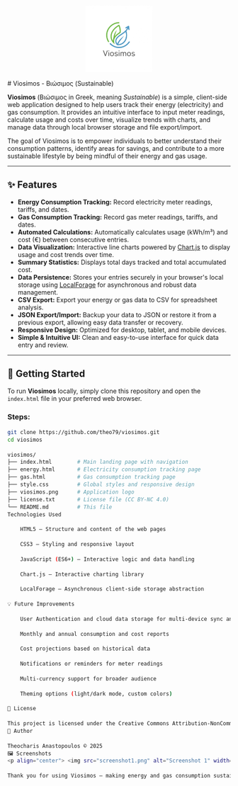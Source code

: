 <p align="center">
  <img src="viosimos.png" alt="Viosimos Logo" width="150" />
</p>
# Viosimos - Βιώσιμος (Sustainable)

**Viosimos** (Βιώσιμος in Greek, meaning *Sustainable*) is a simple, client-side web application designed to help users track their energy (electricity) and gas consumption. It provides an intuitive interface to input meter readings, calculate usage and costs over time, visualize trends with charts, and manage data through local browser storage and file export/import.

The goal of Viosimos is to empower individuals to better understand their consumption patterns, identify areas for savings, and contribute to a more sustainable lifestyle by being mindful of their energy and gas usage.

---

## ✨ Features

- **Energy Consumption Tracking:** Record electricity meter readings, tariffs, and dates.
- **Gas Consumption Tracking:** Record gas meter readings, tariffs, and dates.
- **Automated Calculations:** Automatically calculates usage (kWh/m³) and cost (€) between consecutive entries.
- **Data Visualization:** Interactive line charts powered by [Chart.js](https://www.chartjs.org/) to display usage and cost trends over time.
- **Summary Statistics:** Displays total days tracked and total accumulated cost.
- **Data Persistence:** Stores your entries securely in your browser's local storage using [LocalForage](https://localforage.github.io/localForage/) for asynchronous and robust data management.
- **CSV Export:** Export your energy or gas data to CSV for spreadsheet analysis.
- **JSON Export/Import:** Backup your data to JSON or restore it from a previous export, allowing easy data transfer or recovery.
- **Responsive Design:** Optimized for desktop, tablet, and mobile devices.
- **Simple & Intuitive UI:** Clean and easy-to-use interface for quick data entry and review.

---

## 🚀 Getting Started

To run **Viosimos** locally, simply clone this repository and open the `index.html` file in your preferred web browser.

### Steps:

```bash
git clone https://github.com/theo79/viosimos.git
cd viosimos

viosimos/
├── index.html        # Main landing page with navigation
├── energy.html       # Electricity consumption tracking page
├── gas.html          # Gas consumption tracking page
├── style.css         # Global styles and responsive design
├── viosimos.png      # Application logo
├── license.txt       # License file (CC BY-NC 4.0)
└── README.md         # This file
Technologies Used

    HTML5 – Structure and content of the web pages

    CSS3 – Styling and responsive layout

    JavaScript (ES6+) – Interactive logic and data handling

    Chart.js – Interactive charting library

    LocalForage – Asynchronous client-side storage abstraction

💡 Future Improvements

    User Authentication and cloud data storage for multi-device sync and backup

    Monthly and annual consumption and cost reports

    Cost projections based on historical data

    Notifications or reminders for meter readings

    Multi-currency support for broader audience

    Theming options (light/dark mode, custom colors)

📄 License

This project is licensed under the Creative Commons Attribution-NonCommercial 4.0 International License (CC BY-NC 4.0). See license.txt for full details.
👤 Author

Theocharis Anastopoulos © 2025
🖼️ Screenshots
<p align="center"> <img src="screenshot1.png" alt="Screenshot 1" width="200" style="margin-right:10px;" /> <img src="screenshot2.png" alt="Screenshot 2" width="200" style="margin-right:10px;" /> <img src="screenshot3.png" alt="Screenshot 3" width="200" style="margin-right:10px;" /> <img src="screenshot4.png" alt="Screenshot 4" width="200" /> </p>

Thank you for using Viosimos — making energy and gas consumption sustainable, one meter reading at a time!

